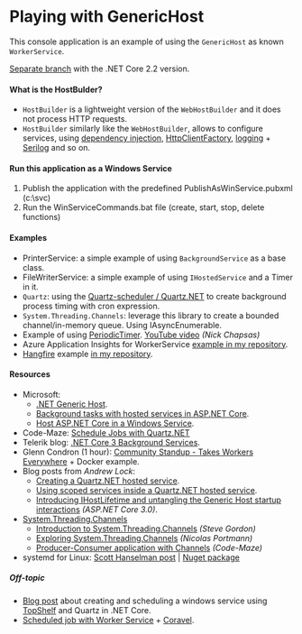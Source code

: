 # Playing with GenericHost
This console application is an example of using the `GenericHost` as known `WorkerService`.

[Separate branch](https://github.com/19balazs86/PlayingWithGenericHost/tree/netcoreapp2.2) with the .NET Core 2.2 version.

#### What is the HostBulder?
- `HostBuilder` is a lightweight version of the `WebHostBuilder` and it does not process HTTP requests.
- `HostBuilder` similarly like the `WebHostBuilder`, allows to configure services, using [dependency injection](https://docs.microsoft.com/en-ie/aspnet/core/fundamentals/dependency-injection), [HttpClientFactory](https://docs.microsoft.com/en-ie/aspnet/core/fundamentals/http-requests), [logging](https://docs.microsoft.com/en-ie/aspnet/core/fundamentals/logging) + [Serilog](https://github.com/serilog/serilog-extensions-hosting) and so on.

#### Run this application as a Windows Service
1. Publish the application with the predefined PublishAsWinService.pubxml (c:\svc)
2. Run the WinServiceCommands.bat file (create, start, stop, delete functions)

#### Examples
- PrinterService: a simple example of using `BackgroundService` as a base class.
- FileWriterService: a simple example of using `IHostedService` and a Timer in it.
- `Quartz`: using the [Quartz-scheduler / Quartz.NET](https://www.quartz-scheduler.net/) to create background process timing with cron expression.
- `System.Threading.Channels`: leverage this library to create a bounded channel/in-memory queue. Using IAsyncEnumerable.
- Example of using [PeriodicTimer](https://learn.microsoft.com/en-us/dotnet/api/system.threading.periodictimer). [YouTube video](https://www.youtube.com/watch?v=J4JL4zR_l-0) *(Nick Chapsas)*
- Azure Application Insights for WorkerService [example in my repository](https://github.com/19balazs86/AzureAppInsights).
- [Hangfire](https://www.hangfire.io) example [in my repository](https://github.com/19balazs86/PlayingWithHangfire).

#### Resources
- Microsoft:
  - [.NET Generic Host](https://docs.microsoft.com/en-ie/aspnet/core/fundamentals/host/generic-host).
  - [Background tasks with hosted services in ASP.NET Core](https://docs.microsoft.com/en-ie/aspnet/core/fundamentals/host/hosted-services).
  - [Host ASP.NET Core in a Windows Service](https://docs.microsoft.com/en-us/aspnet/core/host-and-deploy/windows-service).
- Code-Maze: [Schedule Jobs with Quartz.NET](https://code-maze.com/schedule-jobs-with-quartz-net/)
- Telerik blog: [.NET Core 3 Background Services](https://www.telerik.com/blogs/.net-core-background-services).
- Glenn Condron (1 hour): [Community Standup - Takes Workers Everywhere](https://www.youtube.com/watch?v=5AEqA035o5I&feature=youtu.be&t=1709) + Docker example.
- Blog posts from *Andrew Lock*:
  - [Creating a Quartz.NET hosted service](https://andrewlock.net/creating-a-quartz-net-hosted-service-with-asp-net-core/).
  - [Using scoped services inside a Quartz.NET hosted service](https://andrewlock.net/using-scoped-services-inside-a-quartz-net-hosted-service-with-asp-net-core/).
  - [Introducing IHostLifetime and untangling the Generic Host startup interactions](https://andrewlock.net/introducing-ihostlifetime-and-untangling-the-generic-host-startup-interactions/) *(ASP.NET Core 3.0)*.
- [System.Threading.Channels](https://docs.microsoft.com/en-us/dotnet/api/system.threading.channels?view=dotnet-plat-ext-3.0)
  - [Introduction to System.Threading.Channels](https://www.stevejgordon.co.uk/an-introduction-to-system-threading-channels) *(Steve Gordon)*
  - [Exploring System.Threading.Channels](https://ndportmann.com/system-threading-channels/) *(Nicolas Portmann)*
  - [Producer-Consumer application with Channels](https://code-maze.com/dotnet-producer-consumer-channels/) *(Code-Maze)*
- systemd for Linux: [Scott Hanselman post](https://www.hanselman.com/blog/dotnetNewWorkerWindowsServicesOrLinuxSystemdServicesInNETCore.aspx) | [Nuget package](https://www.nuget.org/packages/Microsoft.Extensions.Hosting.Systemd/)

##### Off-topic
- [Blog post](https://medium.com/cheranga/creating-and-scheduling-a-windows-service-using-topshelf-and-quartz-in-net-core-aae68b8390c) about creating and scheduling a windows service using [TopShelf](http://topshelf-project.com/) and Quartz in .NET Core.
- [Scheduled job with Worker Service](https://dev.to/jamesmh/building-a-net-core-scheduled-job-worker-service-376h) + [Coravel](https://github.com/jamesmh/coravel).
